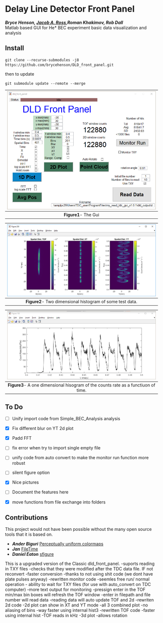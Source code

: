 # Delay Line Detector Front Panel
***Bryce Henson, [Jacob A. Ross](https://github.com/GroundhogState),Roman Khakimov, Rob Dall***   
Matlab based GUI for He* BEC experiment basic data visualization and analysis




## Install
``` 
git clone --recurse-submodules -j8 https://github.com/brycehenson/DLD_front_panel.git
```
then to update 
```
git submodule update --remote --merge
```



| ![The Gui](/pics/gui.png "Fig1") | 
|:--:| 
 **Figure1**- The Gui  |
 
 | ![Two Dimensional Histogram](/pics/2d_hist.png "Fig2") | 
|:--:| 
 **Figure2**- Two dimensional histogram of some test data.   |
 
 | ![Count Rate](/pics/1d_hist.png "Fig3") | 
|:--:| 
 **Figure3**- A one dimensional hisogram of the counts rate as a functiuon of time.  |
 
 

## To Do
- [ ] Unify import code from Simple_BEC_Analysis analysis
- [x] Fix different blur on YT 2d plot
- [x] Padd FFT
- [ ] fix error when try to import single empty file
- [ ] unify code from auto convert to make the monitor run function more robust
- [ ] silent figure option
- [x] Nice pictures
- [ ] Document the features here
- [x] move functions from file exchange into folders


## Contributions
This project would not have been possible without the many open source tools that it is based on.
* ***Ander Biguri*** [Perceptually uniform colormaps](https://au.mathworks.com/matlabcentral/fileexchange/51986-perceptually-uniform-colormaps)
* ***Jan*** [FileTime](https://au.mathworks.com/matlabcentral/fileexchange/24671-filetime)
* ***Daniel Eaton***    [sfigure](https://au.mathworks.com/matlabcentral/fileexchange/8919-smart-silent-figure)



This is a upgraded version of the Classic dld_front_panel.
-suports reading in TXY files
	-checks that they were modified after the TDC data file. IF not reconvert
-faster conversion
	-thanks to not using shit code (we dont have plate pulses anyway)
-rewritten monitor code
 	-seemles free run/ normal operation
	- ability to wait for TXY files (for use with auto_convert on TDC computer)
	-more text output for monitoring
-pressign enter in the TOF min/max bin boxes will refresh the TOF window
-enter in filepath and file number will read data
-reading data will auto update TOF and 2d
-rewriten 2d code
    -2d plot can show in XT and YT mode
    -all 3 combined plot
    -no aliasing of bins
    -way faster using internal hist3
-rewritten TOF code
    -faster using internal hist
    -TOF reads in kHz
-3d plot
    -allows rotation


